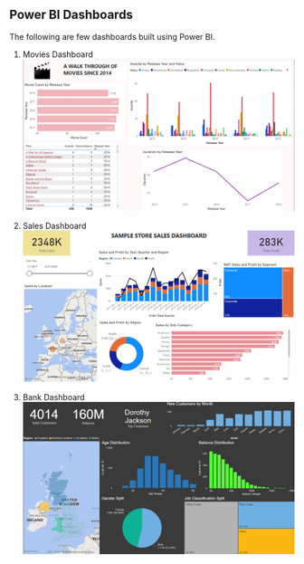 ## Power BI Dashboards
<p> The following are few dashboards built using Power BI.

1. Movies Dashboard
  ![Movies](https://github.com/evil-in/power-bi-dashboards/blob/main/images/movies_dashboard.png)

2. Sales Dashboard
  ![Sales](https://github.com/evil-in/power-bi-dashboards/blob/main/images/sales_dashboard.png)

3. Bank Dashboard
  ![Bank](https://github.com/evil-in/power-bi-dashboards/blob/main/images/bank_dashboard.png)

